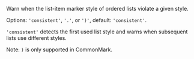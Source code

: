 Warn when the list-item marker style of ordered lists violate a given
style.

Options: `'consistent'`, `'.'`, or `')'`, default: `'consistent'`.

`'consistent'` detects the first used list style and warns when subsequent
lists use different styles.

Note: `)` is only supported in CommonMark.